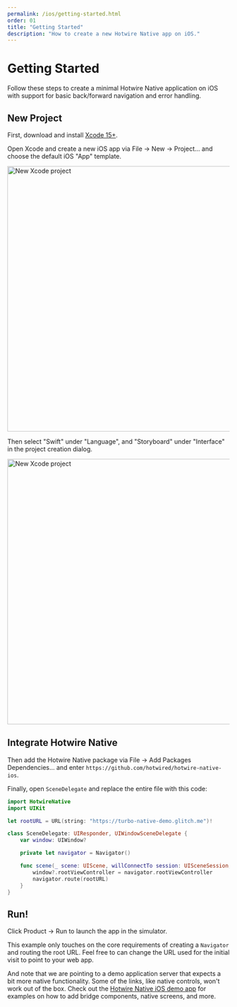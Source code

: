 ```yaml
---
permalink: /ios/getting-started.html
order: 01
title: "Getting Started"
description: "How to create a new Hotwire Native app on iOS."
---
```


# Getting Started

Follow these steps to create a minimal Hotwire Native application on iOS with support for basic back/forward navigation and error handling.

## New Project

First, download and install [Xcode 15+](https://developer.apple.com/xcode/).

Open Xcode and create a new iOS app via File → New → Project... and choose the default iOS "App" template.

<img src="/assets/new-xcode-project.png" class="border" width="600" alt="New Xcode project" />

Then select "Swift" under "Language", and "Storyboard" under "Interface" in the project creation dialog.

<img src="/assets/xcode-project-options.png" class="border" width="600" alt="New Xcode project" />

## Integrate Hotwire Native

Then add the Hotwire Native package via File → Add Packages Dependencies… and enter `https://github.com/hotwired/hotwire-native-ios`.

Finally, open `SceneDelegate` and replace the entire file with this code:

```swift
import HotwireNative
import UIKit

let rootURL = URL(string: "https://turbo-native-demo.glitch.me")!

class SceneDelegate: UIResponder, UIWindowSceneDelegate {
    var window: UIWindow?

    private let navigator = Navigator()

    func scene(_ scene: UIScene, willConnectTo session: UISceneSession, options connectionOptions: UIScene.ConnectionOptions) {
        window?.rootViewController = navigator.rootViewController
        navigator.route(rootURL)
    }
}
```

## Run!

Click Product → Run to launch the app in the simulator.

This example only touches on the core requirements of creating a `Navigator` and routing the root URL. Feel free to can change the URL used for the initial visit to point to your web app.

And note that we are pointing to a demo application server that expects a bit more native functionality. Some of the links, like native controls, won't work out of the box. Check out the [Hotwire Native iOS demo app](https://github.com/hotwired/hotwire-native-ios/tree/main/Demo) for examples on how to add bridge components, native screens, and more.
